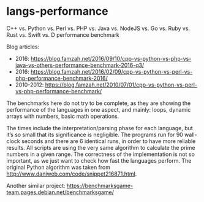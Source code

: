 # langs-performance
C++ vs. Python vs. Perl vs. PHP vs. Java vs. NodeJS vs. Go vs. Ruby vs. Rust vs. Swift vs. D performance benchmark

Blog articles:
* 2016: https://blog.famzah.net/2016/09/10/cpp-vs-python-vs-php-vs-java-vs-others-performance-benchmark-2016-q3/
* 2016: https://blog.famzah.net/2016/02/09/cpp-vs-python-vs-perl-vs-php-performance-benchmark-2016/
* 2010-2012: https://blog.famzah.net/2010/07/01/cpp-vs-python-vs-perl-vs-php-performance-benchmark/

The benchmarks here do not try to be complete, as they are showing the performance of the languages in one aspect, and mainly: loops, dynamic arrays with numbers, basic math operations.

The times include the interpretation/parsing phase for each language, but it’s so small that its significance is negligible. The programs run for 90 wall-clock seconds and there are 6 identical runs, in order to have more reliable results. All scripts are using the very same algorithm to calculate the prime numbers in a given range. The correctness of the implementation is not so important, as we just want to check how fast the languages perform. The original Python algorithm was taken from http://www.daniweb.com/code/snippet216871.html.

Another similar project: https://benchmarksgame-team.pages.debian.net/benchmarksgame/
